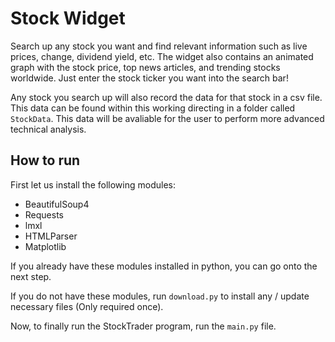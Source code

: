 # Stock Widget

Search up any stock you want and find relevant information such as live prices, change, dividend yield, etc. The widget also contains an animated graph with the stock price, top news articles, and trending stocks worldwide. Just enter the stock ticker you want into the search bar!

Any stock you search up will also record the data for that stock in a csv file. This data can be found within this working directing in a folder called ```StockData```. This data will be avaliable for the user to perform more advanced technical analysis. 
## How to run

First let us install the following modules:
   - BeautifulSoup4
   - Requests
   - lmxl
   - HTMLParser
   - Matplotlib       
 
If you already have these modules installed in python, you can go onto the next step. 

If you do not have these modules, run ```download.py``` to install any / update necessary files (Only required once). 
  
Now, to finally run the StockTrader program, run the ```main.py``` file.


